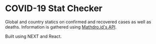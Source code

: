 # COVID-19 Stat Checker

Global and country statics on confirmed and recovered cases as well as deaths.  Information is gathered using [Mathdro.id's API](https://covid19.mathdro.id/api).

Built using NEXT and React.